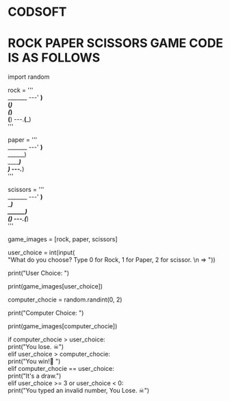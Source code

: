 # CODSOFT
# ROCK PAPER SCISSORS GAME CODE IS AS FOLLOWS
   
import random

rock = '''  
    _______
---'   ____)  
      (_____)  
      (_____)  
      (____)
---.__(___)  
'''

paper = '''  
    _______
---'   ____)____  
          ______)  
          _______)  
         _______)
---.__________)  
'''

scissors = '''  
    _______
---'   ____)____  
          ______)  
       __________)  
      (____)
---.__(___)  
'''
 
game_images = [rock, paper, scissors]
 
user_choice = int(input(  
    "What do you choose? Type 0 for Rock, 1 for Paper, 2 for scissor. \n => "))

print("User Choice: ")    

print(game_images[user_choice])

computer_chocie = random.randint(0, 2)

print("Computer Choice: ")
 
print(game_images[computer_chocie])
 
 
if computer_chocie > user_choice:  
    print("You lose. ☠")  
elif user_choice > computer_chocie:  
    print("You win!🎉 ")  
elif computer_chocie == user_choice:  
    print("It's a draw.")  
elif user_choice >= 3 or user_choice < 0:  
    print("You typed an invalid number, You Lose.  ☠") 

